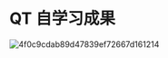 # QT 自学习成果

![4f0c9cdab89d47839ef72667d161214](https://github.com/L-Rocket/Qt-/assets/93325265/aeaf31b8-6eb3-419f-93b5-e736a352bb1d)

